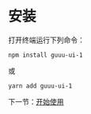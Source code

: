 # 安装

打开终端运行下列命令：

```
npm install guuu-ui-1
```
或

```
yarn add guuu-ui-1
```

下一节：[开始使用](#/doc/get-started)
